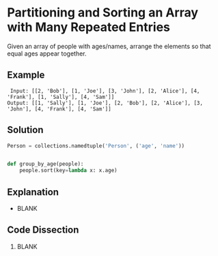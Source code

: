 # Partitioning and Sorting an Array with Many Repeated Entries
Given an array of people with ages/names, arrange the elements so that equal ages appear together.

## Example
```
 Input: [[2, 'Bob'], [1, 'Joe'], [3, 'John'], [2, 'Alice'], [4, 'Frank'], [1, 'Sally'], [4, 'Sam']]
Output: [[1, 'Sally'], [1, 'Joe'], [2, 'Bob'], [2, 'Alice'], [3, 'John'], [4, 'Frank'], [4, 'Sam']]
```

## Solution
```python
Person = collections.namedtuple('Person', ('age', 'name'))


def group_by_age(people):
    people.sort(key=lambda x: x.age)
```

## Explanation
* BLANK

## Code Dissection
1. BLANK